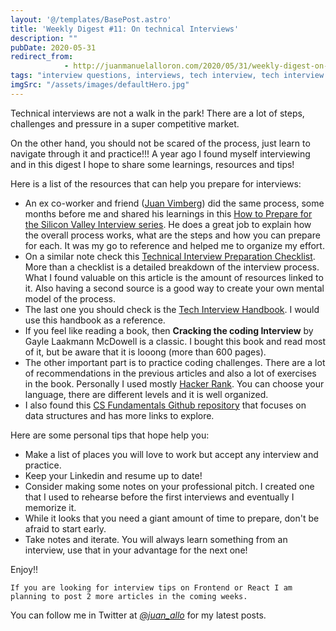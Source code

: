 ```yaml
---
layout: '@/templates/BasePost.astro'
title: 'Weekly Digest #11: On technical Interviews'
description: ""
pubDate: 2020-05-31
redirect_from: 
            - http://juanmanuelalloron.com/2020/05/31/weekly-digest-on-technical-interviews/
tags: "interview questions, interviews, tech interview, tech interview handbook"
imgSrc: "/assets/images/defaultHero.jpg"
---
```

Technical interviews are not a walk in the park! There are a lot of steps, challenges and pressure in a super competitive market.

On the other hand, you should not be scared of the process, just learn to navigate through it and practice!!! A year ago I found myself interviewing and in this digest I hope to share some learnings, resources and tips!

Here is a list of the resources that can help you prepare for interviews:

- An ex co-worker and friend ([Juan Vimberg](https://twitter.com/jivimberg)) did the same process, some months before me and shared his learnings in this [How to Prepare for the Silicon Valley Interview series](https://jivimberg.io/blog/categories/interview-series/). He does a great job to explain how the overall process works, what are the steps and how you can prepare for each. It was my go to reference and helped me to organize my effort.
- On a similar note check this [Technical Interview Preparation Checklist](https://dev.to/trekhleb/technical-interview-preparation-checklist-4m4f). More than a checklist is a detailed breakdown of the interview process. What I found valuable on this article is the amount of resources linked to it. Also having a second source is a good way to create your own mental model of the process.
- The last one you should check is the [Tech Interview Handbook](https://yangshun.github.io/tech-interview-handbook/introduction). I would use this handbook as a reference.
- If you feel like reading a book, then **Cracking the coding Interview** by Gayle Laakmann McDowell is a classic. I bought this book and read most of it, but be aware that it is looong (more than 600 pages).
- The other important part is to practice coding challenges. There are a lot of recommendations in the previous articles and also a lot of exercises in the book. Personally I used mostly [Hacker Rank](https://www.hackerrank.com/). You can choose your language, there are different levels and it is well organized.
- I also found this [CS Fundamentals Github repository](https://github.com/connor11528/cs-fundamentals) that focuses on data structures and has more links to explore.

Here are some personal tips that hope help you:

- Make a list of places you will love to work but accept any interview and practice.
- Keep your Linkedin and resume up to date!
- Consider making some notes on your professional pitch. I created one that I used to rehearse before the first interviews and eventually I memorize it.
- While it looks that you need a giant amount of time to prepare, don't be afraid to start early.
- Take notes and iterate. You will always learn something from an interview, use that in your advantage for the next one!

Enjoy!!

```
If you are looking for interview tips on Frontend or React I am planning to post 2 more articles in the coming weeks.
```

You can follow me in Twitter at [_@juan_allo_](https://twitter.com/juan_allo) for my latest posts.
